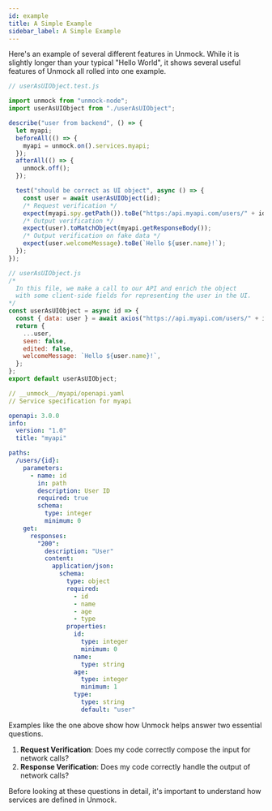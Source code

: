 ```yaml
---
id: example
title: A Simple Example
sidebar_label: A Simple Example
---
```


Here's an example of several different features in Unmock. While it is slightly longer than your typical "Hello World", it shows several useful features of Unmock all rolled into one example.

<!--DOCUSAURUS_CODE_TABS-->

<!--Test-->

```javascript
// userAsUIObject.test.js

import unmock from "unmock-node";
import userAsUIObject from "./userAsUIObject";

describe("user from backend", () => {
  let myapi;
  beforeAll(() => {
    myapi = unmock.on().services.myapi;
  });
  afterAll(() => {
    unmock.off();
  });

  test("should be correct as UI object", async () => {
    const user = await userAsUIObject(id);
    /* Request verification */
    expect(myapi.spy.getPath()).toBe("https:/api.myapi.com/users/" + id);
    /* Output verification */
    expect(user).toMatchObject(myapi.getResponseBody());
    /* Output verification on fake data */
    expect(user.welcomeMessage).toBe(`Hello ${user.name}!`);
  });
});
```

<!--Code-->

```javascript
// userAsUIObject.js
/*
  In this file, we make a call to our API and enrich the object
  with some client-side fields for representing the user in the UI.
*/
const userAsUIObject = async id => {
  const { data: user } = await axios("https://api.myapi.com/users/" + id);
  return {
    ...user,
    seen: false,
    edited: false,
    welcomeMessage: `Hello ${user.name}!`,
  };
};
export default userAsUIObject;
```

<!--YAML-->

```yaml
// __unmock__/myapi/openapi.yaml
// Service specification for myapi

openapi: 3.0.0
info:
  version: "1.0"
  title: "myapi"

paths:
  /users/{id}:
    parameters:
      - name: id
        in: path
        description: User ID
        required: true
        schema:
          type: integer
          minimum: 0
    get:
      responses:
        "200":
          description: "User"
          content:
            application/json:
              schema:
                type: object
                required:
                  - id
                  - name
                  - age
                  - type
                properties:
                  id:
                    type: integer
                    minimum: 0
                  name:
                    type: string
                  age:
                    type: integer
                    minimum: 1
                  type:
                    type: string
                    default: "user"
```

<!--END_DOCUSAURUS_CODE_TABS-->

Examples like the one above show how Unmock helps answer two essential questions.

1. **Request Verification**: Does my code correctly compose the input for network calls?
2. **Response Verification**: Does my code correctly handle the output of network calls?

Before looking at these questions in detail, it's important to understand how services are defined in Unmock.

